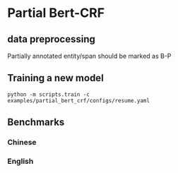 # Partial Bert-CRF
## data preprocessing
Partially annotated entity/span should be marked as B-P
 
## Training a new model
```
python -m scripts.train -c examples/partial_bert_crf/configs/resume.yaml
```

## Benchmarks
### Chinese

### English
